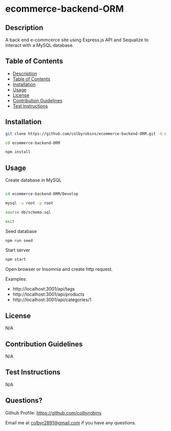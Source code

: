 # ecommerce-backend-ORM

  

## Description

A back end e-commcerce site using Express.js API and Sequalize to interact with a MySQL database.

## Table of Contents

* [Description](#Description)
* [Table of Contents](#table-of-contents)
* [Installation](#Installation)
* [Usage](#Usage)
* [License](#License)
* [Contribution Guidelines](#contribution-guidelines)
* [Test Instructions](#test-instructions)


## Installation

```Bash
git clone https://github.com/colbyrobins/ecommerce-backend-ORM.git -b main

cd ecommerce-backend-ORM

npm install
```

## Usage

Create database in MySQL

```Bash

cd ecommerce-backend-ORM/Develop

mysql -u root -p root

source db/schema.sql

exit

```

Seed database

```Bash
npm run seed

```

Start server

```Bash
npm start

```

Open browser or Insomnia and create http request.

Examples:

- http://localhost:3001/api/tags
- http://localhost:3001/api/products
- http://localhost:3001/api/categories/1



## License

N/A

## Contribution Guidelines
N/A

## Test Instructions
N/A


## Questions?

Github Profile: <https://github.com/colbyrobins>

Email me at <colbyr2891@gmail.com> if you have any questions.
